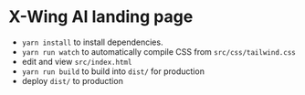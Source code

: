 # X-Wing AI landing page

* `yarn install` to install dependencies.
* `yarn run watch` to automatically compile CSS from `src/css/tailwind.css`
* edit and view `src/index.html`
* `yarn run build` to build into `dist/` for production
* deploy `dist/` to production
